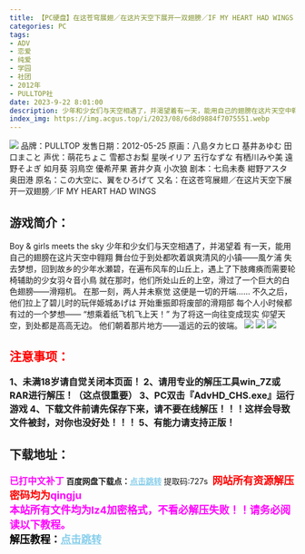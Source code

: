 ```yaml
---
title: 【PC硬盘】在这苍穹展翅／在这片天空下展开一双翅膀／IF MY HEART HAD WINGS
categories: PC
tags:
- ADV
- 恋爱
- 纯爱
- 学园
- 社团
- 2012年
- PULLTOP社
date: 2023-9-22 8:01:00
description: 少年和少女们与天空相遇了，并渴望着有一天，能用自己的翅膀在这片天空中翱翔舞台位于到处都吹着飒爽清风的小镇——風ケ浦失去梦想，回到故乡的少年水瀬碧，在遍布风车的山丘上，遇上了下肢瘫痪而需要轮椅辅助的少女羽々音小鳥就在那时，他们所处山丘的上空，滑过了一个巨大的白色翅膀——滑翔机。在那一刻，两人并未察觉这便是一切的开端……
index_img: https://img.acgus.top/i/2023/08/6d8d9884f7075551.webp
---
```

![](https://img.acgus.top/i/2023/08/6d8d9884f7075551.webp)
品牌：PULLTOP
发售日期：2012-05-25
原画：八島タカヒロ 基井あゆむ 田口まこと
声优：萌花ちょこ 雪都さお梨 星咲イリア 五行なずな 有栖川みや美 遠野そよぎ 如月葵 羽鳥空 優希芹果 蒼井夕真 小次狼
剧本：七烏未奏 紺野アスタ 奥田港
原名：この大空に、翼をひろげて
又名：在这苍穹展翅／在这片天空下展开一双翅膀／IF MY HEART HAD WINGS

## 游戏简介：
Boy & girls meets the sky
少年和少女们与天空相遇了，并渴望着
有一天，能用自己的翅膀在这片天空中翱翔
舞台位于到处都吹着飒爽清风的小镇——風ケ浦
失去梦想，回到故乡的少年水瀬碧，在遍布风车的山丘上，遇上了下肢瘫痪而需要轮椅辅助的少女羽々音小鳥
就在那时，他们所处山丘的上空，滑过了一个巨大的白色翅膀——滑翔机。
在那一刻，两人并未察觉
这便是一切的开端……
不久之后，他们拉上了碧儿时的玩伴姫城あげは
开始重振即将废部的滑翔部
每个人小时候都有过的一个梦想——
“想乘着纸飞机飞上天！”
为了将这一向往变成现实
仰望天空，到处都是高高无边。
他们朝着那片地方——遥远的云的彼端。
![](https://img.acgus.top/i/2023/08/0c081417de075615.webp)
![](https://img.acgus.top/i/2023/08/1df176ac67075612.webp)
![](https://img.acgus.top/i/2023/08/f122ec8acc075608.webp)




## <font color=#FF0000 >注意事项：</font>
<font size=3><b>1、未满18岁请自觉关闭本页面！
2、请用专业的解压工具win_7Z或RAR进行解压！（这点很重要）
3、PC双击『AdvHD_CHS.exe』运行游戏
4、下载文件前请先保存下来，请不要在线解压！！！这样会导致文件被封，对你也没好处！！！
5、有能力请支持正版！</b></font>

## 下载地址：
<font color=#FF00FF size=3><b>已打中文补丁</b></font>
<b>百度网盘下载点：</b><a href="https://pan.baidu.com/s/1qjbPWsVhiXExV7o7amDigw?pwd=727s" style="color: #87CEEB;"><b>点击跳转</b></a> 提取码:727s
<a style="padding: 0" href="https://post.qingju.org/AD/"><img style="max-width:100%" src="https://img.acgus.top/i/2024/07/478f689b8021d8d499ab43d21acf137a.gif" alt=""></a>
<b><font color=#FF0000 size=4>网站所有资源解压密码均为</b></font><b><font color=#FF00FF size=4>qingju</font><font color=#FF0000 ></font></b><br><b><font color=#FF00FF size=4>本站所有文件均为lz4加密格式，不看必解压失败！！请务必阅读以下教程。</b></font><br><b><font color=#000 size=4>解压教程：</b><a href="https://post.qingju.org/tutorial/000/" style="color: #87CEEB;"><b>点击跳转</b></a>
